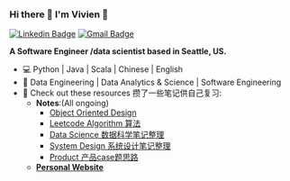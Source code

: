 ### Hi there 👋 I'm Vivien 🚀

[![Linkedin Badge](https://img.shields.io/badge/-Wenxian-blue?style=flat-square&logo=Linkedin&logoColor=white)](https://www.linkedin.com/in/wenxian-fei-28a9a3102/)
[![Gmail Badge](https://img.shields.io/badge/-vivien.w.fei@gmail.com-c14438?style=flat-square&logo=Gmail&logoColor=white)](mailto:vivien.w.fei@gmail.com)

**A Software Engineer /data scientist based in Seattle, US.**

- 💻 Python | Java | Scala | Chinese | English
- 🌈 Data Engineering | Data Analytics & Science | Software Engineering
- 📖 Check out these resources 攒了一些笔记供自己复习:
    * **Notes**:(All ongoing)
        * [Object Oriented Design](https://github.com/vivienfay/OOD_Notes)
        * [Leetcode Algorithm 算法](https://github.com/vivienfay/Algorithm)
        * [Data Science 数据科学笔记整理](https://github.com/vivienfay/DataScienceNotes)
        * [System Design 系统设计笔记整理](https://github.com/vivienfay/System-Design)
        * [Product 产品case题思路](https://github.com/vivienfay/ProductNotes)
    * **[Personal Website](https://vivienfay.github.io/)**
